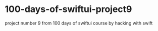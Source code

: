# 100-days-of-swiftui-project9
project number 9 from 100 days of swiftui course by hacking with swift
